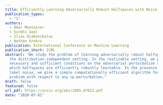 ```yaml
---
title: Efficiently Learning Adversarially Robust Halfspaces with Noise
publication_types:
  - "1"
authors:
  - Omar Montasser
  - Surbhi Goel
  - Ilias Diakonikolas
  - Nathan Srebro
publication: International Conference on Machine Learning
publication_short: ICML
abstract: "We study the problem of learning adversarially robust halfspaces in
  the distribution-independent setting. In the realizable setting, we provide
  necessary and sufficient conditions on the adversarial perturbation sets under
  which halfspaces are efficiently robustly learnable. In the presence of random
  label noise, we give a simple computationally efficient algorithm for this
  problem with respect to any ℓp-perturbation."
draft: false
featured: false
url_pdf: https://arxiv.org/abs/2005.07652.pdf
date: "2020-07-01"
---
```

